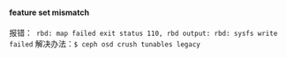 #### feature set mismatch

报错：` rbd: map failed exit status 110, rbd output: rbd: sysfs write failed`
解决办法：`$ ceph osd crush tunables legacy`
